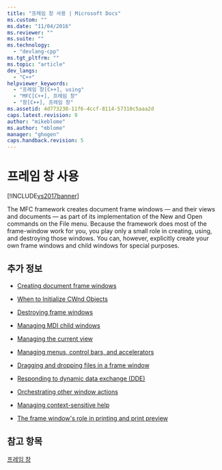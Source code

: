 ```yaml
---
title: "프레임 창 사용 | Microsoft Docs"
ms.custom: ""
ms.date: "11/04/2016"
ms.reviewer: ""
ms.suite: ""
ms.technology: 
  - "devlang-cpp"
ms.tgt_pltfrm: ""
ms.topic: "article"
dev_langs: 
  - "C++"
helpviewer_keywords: 
  - "프레임 창[C++], using"
  - "MFC[C++], 프레임 창"
  - "창[C++], 프레임 창"
ms.assetid: 4d773238-11f6-4ccf-8114-57310c5aaa2d
caps.latest.revision: 9
author: "mikeblome"
ms.author: "mblome"
manager: "ghogen"
caps.handback.revision: 5
---
```

# 프레임 창 사용
[!INCLUDE[vs2017banner](../assembler/inline/includes/vs2017banner.md)]

The MFC framework creates document frame windows — and their views and documents — as part of its implementation of the New and Open commands on the File menu.  Because the framework does most of the frame\-window work for you, you play only a small role in creating, using, and destroying those windows.  You can, however, explicitly create your own frame windows and child windows for special purposes.  
  
## 추가 정보  
  
-   [Creating document frame windows](../mfc/creating-document-frame-windows.md)  
  
-   [When to Initialize CWnd Objects](../mfc/when-to-initialize-cwnd-objects.md)  
  
-   [Destroying frame windows](../mfc/destroying-frame-windows.md)  
  
-   [Managing MDI child windows](../mfc/managing-mdi-child-windows.md)  
  
-   [Managing the current view](../mfc/managing-the-current-view.md)  
  
-   [Managing menus, control bars, and accelerators](../mfc/managing-menus-control-bars-and-accelerators.md)  
  
-   [Dragging and dropping files in a frame window](../mfc/dragging-and-dropping-files-in-a-frame-window.md)  
  
-   [Responding to dynamic data exchange \(DDE\)](../mfc/responding-to-dynamic-data-exchange-dde.md)  
  
-   [Orchestrating other window actions](../mfc/orchestrating-other-window-actions.md)  
  
-   [Managing context\-sensitive help](../mfc/orchestrating-other-window-actions.md)  
  
-   [The frame window's role in printing and print preview](../mfc/orchestrating-other-window-actions.md)  
  
## 참고 항목  
 [프레임 창](../mfc/frame-windows.md)